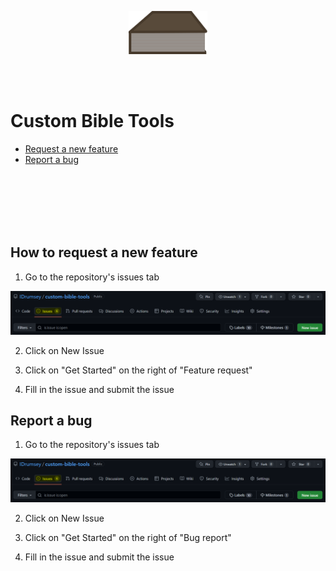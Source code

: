 <!-- https://stackoverflow.com/questions/12090472/how-do-i-center-an-image-in-the-readme-md-file-on-github -->
<p align="center">
    <img src="./public/bible-icon.svg" style="width: 25%;" />
</p>

</br>
</br>

# Custom Bible Tools

- [Request a new feature](#how-to-request-a-new-feature)
- [Report a bug](#report-a-bug)

</br>
</br>
</br>
</br>
</br>

## How to request a new feature

1. Go to the repository's issues tab

![Requesting a new feature - Step 1](/public/new-feature-request-step-1.png)

2. Click on New Issue

3. Click on "Get Started" on the right of "Feature request"

4. Fill in the issue and submit the issue



## Report a bug

1. Go to the repository's issues tab

![Reporting a bug - Step 1](/public/new-feature-request-step-1.png)

2. Click on New Issue

3. Click on "Get Started" on the right of "Bug report"

4. Fill in the issue and submit the issue
